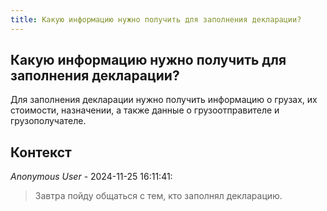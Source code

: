 ```yaml
---
title: Какую информацию нужно получить для заполнения декларации?
---
```


## Какую информацию нужно получить для заполнения декларации?

Для заполнения декларации нужно получить информацию о грузах, их стоимости, назначении, а также данные о грузоотправителе и грузополучателе.

## Контекст

_Anonymous User_ - 2024-11-25 16:11:41:

> Завтра пойду общаться с тем, кто заполнял декларацию.
